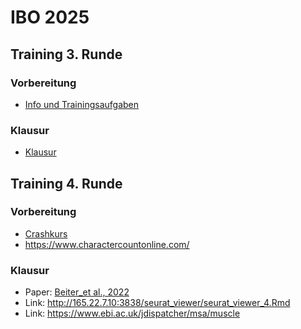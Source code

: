 # IBO 2025

## Training 3. Runde

### Vorbereitung
- [Info und Trainingsaufgaben](Klausur_Bioinfo2025_Vorbereitung.pdf)

### Klausur

- [Klausur](KlausurBioinfo2025_3Runde.pdf)

## Training 4. Runde

### Vorbereitung

- [Crashkurs](CrashCourse.pdf)
- https://www.charactercountonline.com/

### Klausur

- Paper: [Beiter_et al., 2022](Beiter_2022.pdf)
- Link: http://165.22.7.10:3838/seurat_viewer/seurat_viewer_4.Rmd
- Link: https://www.ebi.ac.uk/jdispatcher/msa/muscle
